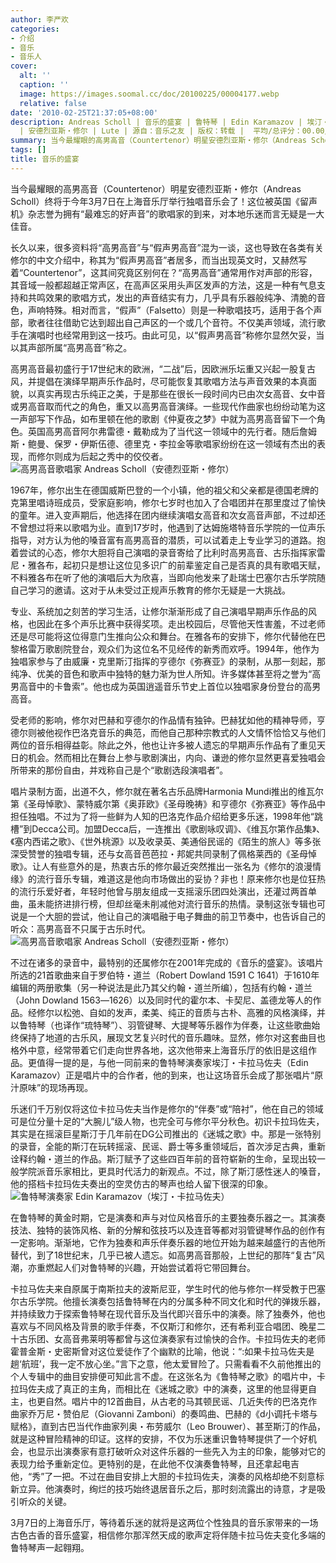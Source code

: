 ```yaml
---
author: 李严欢
categories:
- 介绍
- 音乐
- 音乐人
cover:
  alt: ''
  caption: ''
  image: https://images.soomal.cc/doc/20100225/00004177.webp
  relative: false
date: '2010-02-25T21:37:05+08:00'
description: Andreas Scholl | 音乐的盛宴 | 鲁特琴 | Edin Karamazov | 埃汀・卡拉马佐夫 | 高男高音 | 琉特琴
  | 安德烈亚斯・修尔 | Lute | 源自：音乐之友 | 版权：转载 |  平均/总评分：00.00/0
summary: 当今最耀眼的高男高音（Countertenor）明星安德烈亚斯・修尔（Andreas Scholl）终将于今年3月7日在上海音乐厅举行独唱音乐会了！这位被英国《留声机》杂志誉为拥有“最难忘的好声音”的歌唱家的到来，对本地乐迷而言无疑是一大佳音。长久以来，很多资料将“高男高音”与“假声男高音”混为一谈，这也导致在各类有关修尔的中文介绍中，称其为“假声男高音”者居多，而当出现英文时，又赫然写着“Countertenor”，这其间究竟区别何在？
tags: []
title: 音乐的盛宴
---
```


当今最耀眼的高男高音（Countertenor）明星安德烈亚斯・修尔（Andreas Scholl）终将于今年3月7日在上海音乐厅举行独唱音乐会了！这位被英国《留声机》杂志誉为拥有“最难忘的好声音”的歌唱家的到来，对本地乐迷而言无疑是一大佳音。

长久以来，很多资料将“高男高音”与“假声男高音”混为一谈，这也导致在各类有关修尔的中文介绍中，称其为“假声男高音”者居多，而当出现英文时，又赫然写着“Countertenor”，这其间究竟区别何在？“高男高音”通常用作对声部的形容，其音域一般都超越正常声区，在高声区采用头声区发声的方法，这是一种有气息支持和共鸣效果的歌唱方式，发出的声音结实有力，几乎具有乐器般纯净、清脆的音色，声响特殊。相对而言，“假声”（Falsetto）则是一种歌唱技巧，适用于各个声部，歌者往往借助它达到超出自己声区的一个或几个音符。不仅美声领域，流行歌手在演唱时也经常用到这一技巧。由此可见，以“假声男高音”称修尔显然欠妥，当以其声部所属“高男高音”称之。

高男高音最初盛行于17世纪末的欧洲，“二战”后，因欧洲乐坛重又兴起一股复古风，并提倡在演绎早期声乐作品时，尽可能恢复其歌唱方法与声音效果的本真面貌，以真实再现古乐纯正之美，于是那些在很长一段时间内已由次女高音、女中音或男高音取而代之的角色，重又以高男高音演绎。一些现代作曲家也纷纷动笔为这一声部写下作品，如布里顿在他的歌剧《仲夏夜之梦》中就为高男高音留下一个角色。英国高男高音阿尔弗雷德・戴勒成为了当代这一领域中的先行者。随后詹姆斯・鲍曼、保罗・伊斯伍德、德里克・李拉金等歌唱家纷纷在这一领域有杰出的表现，而修尔则成为后起之秀中的佼佼者。
![高男高音歌唱家 Andreas Scholl（安德烈亚斯・修尔）](https://images.soomal.cc/doc/20100225/00004176.webp)





1967年，修尔出生在德国威斯巴登的一个小镇，他的祖父和父亲都是德国老牌的克第里唱诗班成员，受家庭影响，修尔七岁时也加入了合唱团并在那里度过了愉快的童年。进入变声期后，他选择在团内继续演唱女高音和次女高音声部，不过却还不曾想过将来以歌唱为业。直到17岁时，他遇到了达姆施塔特音乐学院的一位声乐指导，对方认为他的嗓音富有高男高音的潜质，可以试着走上专业学习的道路。抱着尝试的心态，修尔大胆将自己演唱的录音寄给了比利时高男高音、古乐指挥家雷尼・雅各布，起初只是想让这位见多识广的前辈鉴定自己是否真的具有歌唱天赋，不料雅各布在听了他的演唱后大为欣喜，当即向他发来了赴瑞士巴塞尔古乐学院随自己学习的邀请。这对于从未受过正规声乐教育的修尔无疑是一大挑战。

专业、系统加之刻苦的学习生活，让修尔渐渐形成了自己演唱早期声乐作品的风格，也因此在多个声乐比赛中获得奖项。走出校园后，尽管他天性害羞，不过老师还是尽可能将这位得意门生推向公众和舞台。在雅各布的安排下，修尔代替他在巴黎格雷万歌剧院登台，观众们为这位名不见经传的新秀而欢呼。1994年，他作为独唱家参与了由威廉・克里斯汀指挥的亨德尔《弥赛亚》的录制，从那一刻起，那纯净、优美的音色和歌声中独特的魅力渐为世人所知。许多媒体甚至将之誉为“高男高音中的卡鲁索”。他也成为英国逍遥音乐节史上首位以独唱家身份登台的高男高音。

受老师的影响，修尔对巴赫和亨德尔的作品情有独钟。巴赫犹如他的精神导师，亨德尔则被他视作巴洛克音乐的典范，而他自己那种宗教式的人文情怀恰恰又与他们两位的音乐相得益彰。除此之外，他也让许多被人遗忘的早期声乐作品有了重见天日的机会。然而相比在舞台上参与歌剧演出，内向、谦逊的修尔显然更喜爱独唱会所带来的那份自由，并戏称自己是个“歌剧选段演唱者”。

唱片录制方面，出道不久，修尔就在著名古乐品牌Harmonia Mundi推出的维瓦尔第《圣母悼歌》、蒙特威尔第《奥菲欧》《圣母晚祷》和亨德尔《弥赛亚》等作品中担任独唱。不过为了将一些鲜为人知的巴洛克作品介绍给更多乐迷，1998年他“跳槽”到Decca公司。加盟Decca后，一连推出《歌剧咏叹调》、《维瓦尔第作品集》、《塞内西诺之歌》、《世外桃源》以及收录英、美通俗民谣的《陌生的旅人》等多张深受赞誉的独唱专辑，还与女高音芭芭拉・邦妮共同录制了佩格莱西的《圣母悼歌》。让人有些意外的是，热衷古乐的修尔最近突然推出一张名为《修尔的浪漫情缘》的流行音乐专辑，难道这是他向市场做出的妥协？非也！原来修尔也是位狂热的流行乐爱好者，年轻时他曾与朋友组成一支摇滚乐团四处演出，还灌过两首单曲，虽未能挤进排行榜，但却丝毫未削减他对流行音乐的热情。录制这张专辑也可说是一个大胆的尝试，他让自己的演唱融于电子舞曲的前卫节奏中，也告诉自己的听众：高男高音不只属于古乐时代。
![高男高音歌唱家 Andreas Scholl（安德烈亚斯・修尔）](https://images.soomal.cc/doc/20100225/00004177.webp)





不过在诸多的录音中，最特别的还属修尔在2001年完成的《音乐的盛宴》。该唱片所选的21首歌曲来自于罗伯特・道兰（Robert Dowland 1591 C 1641）于1610年编辑的两册歌集（另一种说法是此乃其父约翰・道兰所编），包括有约翰・道兰（John Dowland 1563―1626）以及同时代的霍尔本、卡契尼、盖德龙等人的作品。经修尔以松弛、自如的发声，柔美、纯正的音质与古朴、高雅的风格演绎，并以鲁特琴（也译作“琉特琴”）、羽管键琴、大提琴等乐器作为伴奏，让这些歌曲始终保持了地道的古乐风，展现文艺复兴时代的音乐趣味。显然，修尔对这套曲目也格外中意，经常带着它们走向世界各地，这次他带来上海音乐厅的依旧是这组作品。更值得一提的是，与他一同前来的鲁特琴演奏家埃汀・卡拉马佐夫（Edin Karamazov）正是唱片中的合作者，他的到来，也让这场音乐会成了那张唱片“原汁原味”的现场再现。

乐迷们千万别仅将这位卡拉马佐夫当作是修尔的“伴奏”或“陪衬”，他在自己的领域可是位分量十足的“大腕儿”级人物，也完全可与修尔平分秋色。初识卡拉玛佐夫，其实是在摇滚巨星斯汀于几年前在DG公司推出的《迷城之歌》中。那是一张特别的录音，全能的斯汀在玩转摇滚、民谣、爵士等多重领域后，首次涉足古典，重新诠释约翰・道兰的作品。斯汀赋予了这些四百年前的音符崭新的生命，呈现出较一般学院派音乐家相比，更具时代活力的新观点。不过，除了斯汀感性迷人的嗓音，他的搭档卡拉玛佐夫奏出的空灵仿古的琴声也给人留下很深的印象。
![鲁特琴演奏家 Edin Karamazov（埃汀・卡拉马佐夫）](https://images.soomal.cc/doc/20100225/00004178.webp)





在鲁特琴的黄金时期，它是演奏和声与对位风格音乐的主要独奏乐器之一。其演奏技法、独特的装饰风格、新的分解和弦技巧以及连音等都对羽管键琴作品的创作有一定影响。渐渐地，它作为独奏和声乐伴奏乐器的地位开始为越来越盛行的吉他所替代，到了18世纪末，几乎已被人遗忘。如高男高音那般，上世纪的那阵“复古”风潮，亦重燃起人们对鲁特琴的兴趣，开始尝试着将它带回舞台。

卡拉马佐夫来自原属于南斯拉夫的波斯尼亚，学生时代的他与修尔一样受教于巴塞尔古乐学院。他擅长演奏包括鲁特琴在内的分属多种不同文化和时代的弹拨乐器，并持续致力于探索鲁特琴在现代音乐及当代即兴音乐中的演奏。除了独奏外，他也喜欢与不同风格及背景的歌手伴奏，不仅斯汀和修尔，还有希利亚合唱团、晚星二十古乐团、女高音弗莱明等都曾与这位演奏家有过愉快的合作。卡拉玛佐夫的老师霍普金斯・史密斯曾对这位爱徒作了个幽默的比喻，他说：“:如果卡拉马佐夫是趟‘航班’，我一定不放心坐。”言下之意，他太爱冒险了。只需看看不久前他推出的个人专辑中的曲目安排便可知此言不虚。在这张名为《鲁特琴之歌》的唱片中，卡拉玛佐夫成了真正的主角，而相比在《迷城之歌》中的演奏，这里的他显得更自主，也更自然。唱片中的12首曲目，从古老的马其顿民谣、几近失传的巴洛克作曲家乔万尼・赞伯尼（Giovanni Zamboni）的奏鸣曲、巴赫的《d小调托卡塔与赋格》，直到古巴当代作曲家列奥・布劳威尔（Leo Brouwer）、甚至斯汀的作品，就是这种冒险精神的印证。这样的安排，不仅为乐迷重识鲁特琴提供了一个好机会，也显示出演奏家有意打破听众对这件乐器的一些先入为主的印象，能够对它的表现力给予重新定位。更特别的是，在此他不仅演奏鲁特琴，且还拿起电吉他，“秀”了一把。不过在曲目安排上大胆的卡拉玛佐夫，演奏的风格却绝不刻意标新立异。他演奏时，绚烂的技巧始终退居音乐之后，那时刻流露出的诗意，才是吸引听众的关键。

3月7日的上海音乐厅，等待着乐迷的就将是这两位个性独具的音乐家带来的一场古色古香的音乐盛宴，相信修尔那浑然天成的歌声定将伴随卡拉马佐夫变化多端的鲁特琴声一起翱翔。